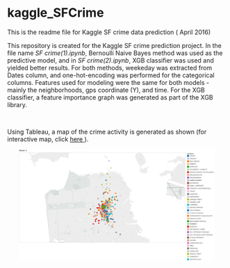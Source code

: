 # kaggle_SFCrime
This is the readme file for Kaggle SF crime data prediction ( April 2016)
 
<p>This repository is created for the Kaggle SF crime prediction project. In the file name <i>SF crime(1).ipynb</i>, Bernoulli Naive Bayes method was used as the predictive model, and 
in <i>SF crime(2).ipynb</i>, XGB classifier was used and yielded better results. For both methods, weekeday was extracted from Dates column, and one-hot-encoding was performed for the categorical columns. Features used for modeling were the same for both models - mainly the neighborhoods, gps coordinate (Y), and time. For the XGB classifier, a feature importance graph was generated as part of the XGB library.</p>
<p align="center"> <img scr="feature_importance.png"></p>

<p> Using Tableau, a map of the crime activity is generated as shown (for interactive map, click <a href="https://public.tableau.com/shared/9G5CTJZ4Y?:display_count=yes"> here </a>).
<p align="center">
  <img src="crime_location.png" width="450"/>
</p>
